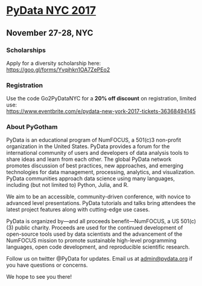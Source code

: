 # [PyData NYC 2017](https://pydata.org/nyc2017/)
## November 27-28, NYC

### Scholarships

Apply for a diversity scholarship here: https://goo.gl/forms/Yvqihkn1OA7ZePEo2

### Registration

Use the code Go2PyDataNYC for a **20% off discount** on registration, limited use:  
https://www.eventbrite.com/e/pydata-new-york-2017-tickets-36368494145


### About PyGotham 

PyData is an educational program of NumFOCUS, a 501(c)3 non-profit organization in the United States. PyData provides a forum for the international community of users and developers of data analysis tools to share ideas and learn from each other. The global PyData network promotes discussion of best practices, new approaches, and emerging technologies for data management, processing, analytics, and visualization. PyData communities approach data science using many languages, including (but not limited to) Python, Julia, and R.

We aim to be an accessible, community-driven conference, with novice to advanced level presentations. PyData tutorials and talks bring attendees the latest project features along with cutting-edge use cases.

PyData is organized by—and all proceeds benefit—NumFOCUS, a US 501(c)(3) public charity. Proceeds are used for the continued development of open-source tools used by data scientists and the advancement of the NumFOCUS mission to promote sustainable high-level programming languages, open code development, and reproducible scientific research.

Follow us on twitter @PyData for updates. 
Email us at admin@pydata.org if you have questions or concerns.

We hope to see you there! 

